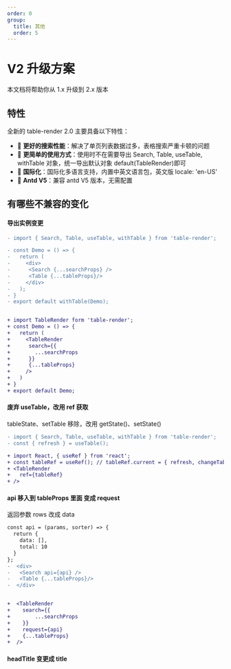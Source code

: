 ```yaml
---
order: 0
group: 
  title: 其他
  order: 5
---
```

# V2 升级方案

本文档将帮助你从 1.x 升级到 2.x 版本

## 特性

全新的 table-render 2.0 主要具备以下特性：

- 🚀 **更好的搜索性能**：解决了单页列表数据过多，表格搜索严重卡顿的问题
- 🎨 **更简单的使用方式**：使用时不在需要导出  Search, Table, useTable, withTable 对象，统一导出默认对象 default(TableRender)即可
- 🚥 **国际化**：国际化多语言支持，内置中英文语言包，英文版 locale: 'en-US'
- 💎 **Antd V5**：兼容 antd V5 版本，无需配置

## 有哪些不兼容的变化

#### 导出实例变更
```diff
- import { Search, Table, useTable, withTable } from 'table-render';

- const Demo = () => {
-   return (
-     <div>
-      <Search {...searchProps} />
-      <Table {...tableProps}/>
-     </div>
-   );
- }
- export default withTable(Demo);


+ import TableRender form 'table-render';
+ const Demo = () => {
+   return (
+     <TableRender 
+      search={{
+        ...searchProps
+      }}
+      {...tableProps}
+     />
+   )
+ }
+ export default Demo;

```

#### 废弃 useTable，改用 ref 获取
tableState、setTable 移除，改用 getState()、setState()
```diff
- import { Search, Table, useTable, withTable } from 'table-render';
- const { refresh } = useTable();

+ import React, { useRef } from 'react';
+ const tableRef = useRef(); // tableRef.current = { refresh, changeTab, form, getState }
+ <TableRender
+   ref={tableRef}
+ />
```

#### api 移入到 tableProps 里面 变成 request
返回参数 rows 改成 data
```diff
const api = (params, sorter) => {
  return {
    data: [],
    total: 10
  }
};
-  <div>
-   <Search api={api} />
-   <Table {...tableProps}/>
-  </div>


+  <TableRender 
+    search={{
+        ...searchProps
+    }}
+    request={api}
+    {...tableProps}
+  />
```

#### headTitle 变更成 title